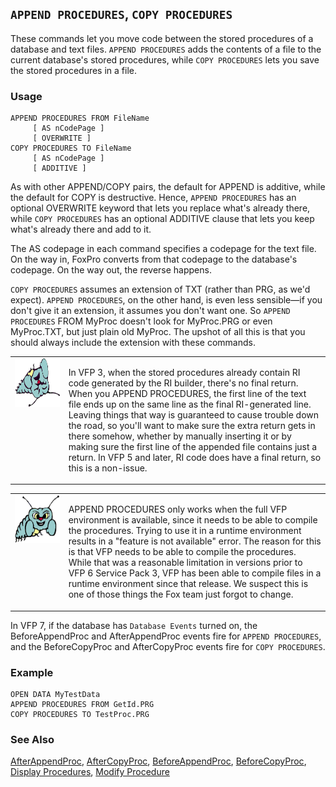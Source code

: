 ## `APPEND PROCEDURES`, `COPY PROCEDURES`

These commands let you move code between the stored procedures of a database and text files. `APPEND PROCEDURES` adds the contents of a file to the current database's stored procedures, while `COPY PROCEDURES` lets you save the stored procedures in a file.

### Usage

```foxpro
APPEND PROCEDURES FROM FileName
     [ AS nCodePage ]
     [ OVERWRITE ]
COPY PROCEDURES TO FileName
     [ AS nCodePage ]
     [ ADDITIVE ]
```

As with other APPEND/COPY pairs, the default for APPEND is additive, while the default for COPY is destructive. Hence, `APPEND PROCEDURES` has an optional OVERWRITE keyword that lets you replace what's already there, while `COPY PROCEDURES` has an optional ADDITIVE clause that lets you keep what's already there and add to it.

The AS codepage in each command specifies a codepage for the text file. On the way in, FoxPro converts from that codepage to the database's codepage. On the way out, the reverse happens.

`COPY PROCEDURES` assumes an extension of TXT (rather than PRG, as we'd expect). `APPEND PROCEDURES`, on the other hand, is even less sensible&mdash;if you don't give it an extension, it assumes you don't want one. So `APPEND PROCEDURES` FROM MyProc doesn't look for MyProc.PRG or even MyProc.TXT, but just plain old MyProc. The upshot of all this is that you should always include the extension with these commands.

<table>
<tr>
  <td width="17%" valign="top">
<img width="95" height="78" src="fixbug1.gif">
  </td>
  <td width="83%">
  <p>In VFP 3, when the stored procedures already contain RI code generated by the RI builder, there's no final return. When you APPEND PROCEDURES, the first line of the text file ends up on the same line as the final RI-generated line. Leaving things that way is guaranteed to cause trouble down the road, so you'll want to make sure the extra return gets in there somehow, whether by manually inserting it or by making sure the first line of the appended file contains just a return. In VFP 5 and later, RI code does have a final return, so this is a non-issue.</p>
  </td>
 </tr>
</table>

<table>
<tr>
  <td width="17%" valign="top">
<img width="95" height="77" src="bug.gif">
  </td>
  <td width="83%">
  <p>APPEND PROCEDURES only works when the full VFP environment is available, since it needs to be able to compile the procedures. Trying to use it in a runtime environment results in a &quot;feature is not available&quot; error. The reason for this is that VFP needs to be able to compile the procedures. While that was a reasonable limitation in versions prior to VFP 6 Service Pack 3, VFP has been able to compile files in a runtime environment since that release. We suspect this is one of those things the Fox team just forgot to change.</p>
  </td>
 </tr>
</table>

In VFP 7, if the database has `Database Events` turned on, the BeforeAppendProc and AfterAppendProc events fire for `APPEND PROCEDURES`, and the BeforeCopyProc and AfterCopyProc events fire for `COPY PROCEDURES`.

### Example

```foxpro
OPEN DATA MyTestData
APPEND PROCEDURES FROM GetId.PRG
COPY PROCEDURES TO TestProc.PRG
```
### See Also

[AfterAppendProc](s4g836.md), [AfterCopyProc](s4g836.md), [BeforeAppendProc](s4g836.md), [BeforeCopyProc](s4g836.md), [Display Procedures](s4g431.md), [Modify Procedure](s4g605.md)